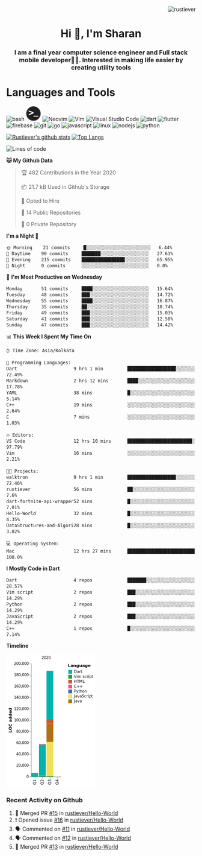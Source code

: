 <p align="right"> <img src="https://komarev.com/ghpvc/?username=rustiever" alt="rustiever" /> </p>
<h1 align="center">Hi 👋, I'm Sharan</h1>
<h3 align="center">I am a final year computer science engineer and Full stack mobile developer👨‍💻. Interested in making life easier by creating utility tools</h3>



<!-- * 🔭 I’m currently working on [Bridge](https://github.com/rustiever/bridge)

* 🌱 I’m currently learning **Flutter, Golang**

* 📫 How to reach me **sharanneeded@gmail.com**

* ⚡ Available for Freelance projects/internship opportunities. -->

# Languages and Tools

<p align="left">

  <img src="https://www.vectorlogo.zone/logos/gnu_bash/gnu_bash-icon.svg" alt="bash" width="40" height="40"/>

  <img src="https://raw.githubusercontent.com/github/explore/d92924b1d925bb134e308bd29c9de6c302ed3beb/topics/terminal/terminal.png" alt="Terminal" width="40" height="40"/> 

  <img src="https://www.vectorlogo.zone/logos/neovimio/neovimio-icon.svg" alt="Neovim" width="40" height="40"/> 
  
  <img src="https://www.vectorlogo.zone/logos/vim/vim-icon.svg" alt="Vim" width="40" height="40"/> 

  <img src="https://www.vectorlogo.zone/logos/visualstudio_code/visualstudio_code-icon.svg" alt="Visual Studio Code" width="40" height="40"/> 

  <img src="https://www.vectorlogo.zone/logos/dartlang/dartlang-icon.svg" alt="dart" width="40" height="40"/>

  <img src="https://www.vectorlogo.zone/logos/flutterio/flutterio-icon.svg" alt="flutter" width="40" height="40"/> 
  
  <img src="https://www.vectorlogo.zone/logos/firebase/firebase-icon.svg" alt="firebase" width="40" height="40"/>

  <img src="https://www.vectorlogo.zone/logos/git-scm/git-scm-icon.svg" alt="git" width="40" height="40"/> 

  <img src="https://devicons.github.io/devicon/devicon.git/icons/go/go-original.svg" alt="go" width="40" height="40"/>

  <img src="https://devicons.github.io/devicon/devicon.git/icons/javascript/javascript-original.svg" alt="javascript" width="40" height="40"/>
  
  <img src="https://devicons.github.io/devicon/devicon.git/icons/linux/linux-original.svg" alt="linux" width="40" height="40"/> 

  <img src="https://devicons.github.io/devicon/devicon.git/icons/nodejs/nodejs-original-wordmark.svg" alt="nodejs" width="40" height="40"/>

  <img src="https://devicons.github.io/devicon/devicon.git/icons/python/python-original.svg" alt="python" width="40" height="40"/>

[![Rustiever's github stats](https://github-readme-stats.vercel.app/api?username=rustiever&theme=algolia&count_private=true&show_icons=true)](https://github.com/rustiever/)
[![Top Langs](https://github-readme-stats.vercel.app/api/top-langs/?username=rustiever&layout=compact&langs_count=10&theme=algolia)](https://github.com/rustiever/)



<!--START_SECTION:waka-->
![Lines of code](https://img.shields.io/badge/From%20Hello%20World%20I%27ve%20Written-6.9%20million%20lines%20of%20code-blue)

**🐱 My Github Data** 

> 🏆 482 Contributions in the Year 2020
 > 
> 📦 21.7 kB Used in Github's Storage 
 > 
> 💼 Opted to Hire
 > 
> 📜 14 Public Repositories
 > 
> 🔑 0 Private Repository 
 > 
**I'm a Night 🦉** 

```text
🌞 Morning    21 commits     █░░░░░░░░░░░░░░░░░░░░░░░░   6.44% 
🌆 Daytime    90 commits     ███████░░░░░░░░░░░░░░░░░░   27.61% 
🌃 Evening    215 commits    ████████████████░░░░░░░░░   65.95% 
🌙 Night      0 commits      ░░░░░░░░░░░░░░░░░░░░░░░░░   0.0%

```
📅 **I'm Most Productive on Wednesday** 

```text
Monday       51 commits     ████░░░░░░░░░░░░░░░░░░░░░   15.64% 
Tuesday      48 commits     ███░░░░░░░░░░░░░░░░░░░░░░   14.72% 
Wednesday    55 commits     ████░░░░░░░░░░░░░░░░░░░░░   16.87% 
Thursday     35 commits     ██░░░░░░░░░░░░░░░░░░░░░░░   10.74% 
Friday       49 commits     ███░░░░░░░░░░░░░░░░░░░░░░   15.03% 
Saturday     41 commits     ███░░░░░░░░░░░░░░░░░░░░░░   12.58% 
Sunday       47 commits     ███░░░░░░░░░░░░░░░░░░░░░░   14.42%

```


📊 **This Week I Spent My Time On** 

```text
⌚︎ Time Zone: Asia/Kolkata

💬 Programming Languages: 
Dart                     9 hrs 1 min         ██████████████████░░░░░░░   72.49% 
Markdown                 2 hrs 12 mins       ████░░░░░░░░░░░░░░░░░░░░░   17.78% 
YAML                     38 mins             █░░░░░░░░░░░░░░░░░░░░░░░░   5.14% 
C++                      19 mins             ░░░░░░░░░░░░░░░░░░░░░░░░░   2.64% 
C                        7 mins              ░░░░░░░░░░░░░░░░░░░░░░░░░   1.03%

🔥 Editors: 
VS Code                  12 hrs 10 mins      ████████████████████████░   97.79% 
Vim                      16 mins             ░░░░░░░░░░░░░░░░░░░░░░░░░   2.21%

🐱‍💻 Projects: 
walktron                 9 hrs 1 min         ██████████████████░░░░░░░   72.46% 
rustiever                56 mins             ██░░░░░░░░░░░░░░░░░░░░░░░   7.6% 
dart-fortnite-api-wrapper52 mins             █░░░░░░░░░░░░░░░░░░░░░░░░   7.01% 
Hello-World              32 mins             █░░░░░░░░░░░░░░░░░░░░░░░░   4.35% 
DataStructures-and-Algori28 mins             █░░░░░░░░░░░░░░░░░░░░░░░░   3.82%

💻 Operating System: 
Mac                      12 hrs 27 mins      █████████████████████████   100.0%

```

**I Mostly Code in Dart** 

```text
Dart                     4 repos             ███████░░░░░░░░░░░░░░░░░░   28.57% 
Vim script               2 repos             ███░░░░░░░░░░░░░░░░░░░░░░   14.29% 
Python                   2 repos             ███░░░░░░░░░░░░░░░░░░░░░░   14.29% 
JavaScript               2 repos             ███░░░░░░░░░░░░░░░░░░░░░░   14.29% 
C++                      1 repos             █░░░░░░░░░░░░░░░░░░░░░░░░   7.14%

```


**Timeline**

![Chart not found](https://github.com/rustiever/rustiever/blob/master/charts/bar_graph.png) 


<!--END_SECTION:waka-->

### Recent Activity on Github
<!--START_SECTION:activity-->
1. 🎉 Merged PR [#15](https://github.com/rustiever/Hello-World/pull/15) in [rustiever/Hello-World](https://github.com/rustiever/Hello-World)
2. ❗️ Opened issue [#16](https://github.com/rustiever/Hello-World/issues/16) in [rustiever/Hello-World](https://github.com/rustiever/Hello-World)
3. 🗣 Commented on [#11](https://github.com/rustiever/Hello-World/issues/11) in [rustiever/Hello-World](https://github.com/rustiever/Hello-World)
4. 🗣 Commented on [#12](https://github.com/rustiever/Hello-World/issues/12) in [rustiever/Hello-World](https://github.com/rustiever/Hello-World)
5. 🎉 Merged PR [#13](https://github.com/rustiever/Hello-World/pull/13) in [rustiever/Hello-World](https://github.com/rustiever/Hello-World)
<!--END_SECTION:activity-->